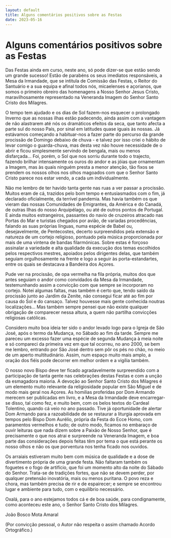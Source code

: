 ```yaml
---
layout: default
title: Alguns comentários positivos sobre as Festas
date: 2023-05-16
---
```

# Alguns comentários positivos sobre as Festas

Das Festas ainda em curso, neste ano, só pode dizer-se que estão sendo um grande sucesso! Estão de parabéns os seus imediatos responsáveis, a Mesa da Irmandade, que se intitula de Comissão das Festas, o Reitor do Santuário e a sua equipa e afinal todos nós, micaelenses e açorianos, que somos o primeiro obreiro das homenagens a Nosso Senhor Jesus Cristo, maravilhosamente representado na Veneranda Imagem do Senhor Santo Cristo dos Milagres.

O tempo tem ajudado e os dias de Sol fazem-nos esquecer o prolongado Inverno que as nossas ilhas estão padecendo, ainda assim com a vantagem de não alastrarem até nós os dramáticos efeitos da seca, que tanto afecta a parte sul do nosso País, por sinal em latitudes quase iguais às nossas. Já estávamos começando a habituar-nos a fazer parte do percurso da grande procissão de Domingo debaixo de chuva - e talvez por isso criei o hábito de levar comigo o guarda-chuva, mas desta vez não houve necessidade de o abrir e ficou simplesmente servindo de bengala, mais ou menos disfarçada... Foi, porém, o Sol que nos sorriu durante todo o trajecto, fazendo brilhar intensamente os ouros do andor e as jóias que ornamentam a Imagem, mas às quais ninguém presta a menor atenção, tão fixos se prendem os nossos olhos nos olhos magoados com que o Senhor Santo Cristo parece nos estar vendo, a cada um individualmente.

Não me lembro de ter havido tanta gente nas ruas a ver passar a procissão. Muitos eram de cá, trazidos pelo bom tempo e entusiasmados  com o fim, já declarado oficialmente, da terrível pandemia. Mas havia também os que vieram das nossas  Comunidades de Emigrantes, da América e do Canadá, de outras Ilhas do nosso Arquipélago, ou até de outros pontos de Portugal. E ainda muitos estrangeiros, passantes do navio de cruzeiros atracado nas Portas do Mar e turistas chegados por avião, de variadas procedências, falando as suas próprias línguas, numa espécie de Babel ou, desejavelmente, de Pentecostes, decerto surpreendidos pela extensão e natureza de um cortejo religioso, pontuado pela música proporcionada por mais de uma vintena de bandas filarmónicas. Sobre estas é forçoso assinalar a variedade e alta qualidade da execução dos temas escolhidos pelos respectivos mestres, apoiados pelos dirigentes delas, que também seguiam orgulhosamente na frente e logo a seguir às porta-estandartes, entre os quais se destacava a Bandeira dos Açores.

Pude ver na procissão, de opa vermelha na fila própria, muitos dos que antes seguiam o andor como convidados da Mesa da Irmandade, testemunhando assim a convicção com que sempre se incorporam no cortejo. Notei algumas faltas, mas também é certo que, tendo saído da procissão junto ao Jardim da Zenite, não consegui ficar até ao fim por causa do Sol e do cansaço. Talvez houvesse mais gente conhecida noutras localizações... Mas também sempre pensei que não existe qualquer obrigação de comparecer nessa altura, a quem não partilha convicções religiosas católicas.

Considero muito boa ideia ter sido o andor levado logo para o Igreja de São José, após o termo da Mudança, no Sábado ao fim da tarde. Sempre me pareceu um excesso fazer uma espécie de segunda Mudança à meia noite e só compareci da primeira vez em que tal ocorreu, no ano 2000, se bem me lembro, entrando por São José dentro sem pôr os pés no chão, no meio de um aperto multitudinário. Assim, num espaço muito mais amplo, a oração dos fiéis pode decorrer em melhor ordem e a vigília também.

O nosso novo Bispo deve ter ficado agradavelmente surpreendido com a participação de tanta gente nas celebrações destas Festas  e com a unção da esmagadora maioria. A devoção  ao Senhor Santo Cristo dos Milagres é um elemento muito relevante da religiosidade popular em São Miguel e de modo mais geral nos Açores. As homilias proferidas por Dom Armando merecem ser publicadas em livro, e a Mesa da Irmandade deve encarregar-se disso, tal como fez, e muito bem, com os belos textos do Cardeal Tolentino, quando cá veio no ano passado. Tive já oportunidade de alertar Dom Armando para a razoabilidade de se restaurar a liturgia aprovada em tempos pelo Bispo Dom Aurélio, própria da Festa do Ecce Homo, com paramentos vermelhos e tudo; de outro modo, ficamos no embaraço de ouvir leituras que nada dizem sobre a Paixão de Nosso Senhor, que é precisamente o que nos atrai e surpreende na Veneranda Imagem, e boa parte das considerações depois feitas têm por tema o que está perante os nosso olhos e não os que porventura nos tenha ficado nos ouvidos.

Os arraiais estiveram muito bem com música de qualidade e a dose de divertimento própria de uma grande festa. Não faltaram também os foguetes e o fogo de artifício, que foi um momento alto da noite do Sábado do Senhor. Trata-se de tradições fortes, que não se devem perder, por qualquer pretensão inovatória, mais ou menos puritana. O povo reza e chora, mas também precisa de rir e de espairecer; e sempre se encontrou lugar e ambiente para tudo, com o equilíbrio necessário.

Oxalá, para o ano estejamos todos cá e de boa saúde, para condignamente, como aconteceu este ano, o Senhor Santo Cristo dos Milagres.


João Bosco Mota Amaral

(Por convicção pessoal, o Autor não respeita o assim chamado Acordo Ortográfico.)